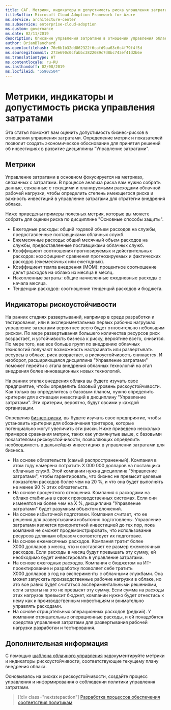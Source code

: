```yaml
---
title: CAF. Метрики, индикаторы и допустимость риска управления затратами
titleSuffix: Microsoft Cloud Adoption Framework for Azure
ms.service: architecture-center
ms.subservice: enterprise-cloud-adoption
ms.custom: governance
ms.date: 02/11/2019
description: Описание управления затратами в отношении управления облаком
author: BrianBlanchard
ms.openlocfilehash: 76e6b1b32dd862322f6cafd9aa63c6c4f79f4f5d
ms.sourcegitcommit: 273e690c0cfabbc3822089c7d8bc743ef41d2b6e
ms.translationtype: HT
ms.contentlocale: ru-RU
ms.lasthandoff: 02/08/2019
ms.locfileid: "55902504"
---
```

# <a name="cost-management-metrics-indicators-and-risk-tolerance"></a>Метрики, индикаторы и допустимость риска управления затратами

Эта статья поможет вам оценить допустимость бизнес-рисков в отношении управления затратами. Определение метрик и показателей позволит создать экономическое обоснование для принятия решений об инвестициях в развитие дисциплины "Управление затратами".

## <a name="metrics"></a>Метрики

Управление затратами в основном фокусируется на метриках, связанных с затратами. В процессе анализа риска вам нужно собрать данные, связанные с текущими и планируемыми расходами облачной рабочей нагрузки, чтобы определить степень имеющегося риска и важность инвестиций в управление затратами для стратегии внедрения облака.

Ниже приведены примеры полезных метрик, которые вы можете собрать для оценки риска по дисциплине "Основные способы защиты".

- Ежегодные расходы: общий годовой объем расходов на службы, предоставленные поставщиками облачных служб.
- Ежемесячные расходы: общий месячный объем расходов на службы, предоставленные поставщиками облачных служб.
- Коэффициент соотношения прогнозируемых и действительных расходов: коэффициент сравнения прогнозируемых и фактических расходов (ежемесячных или ежегодных).
- Коэффициент темпа внедрения (MOM): процентное соотношение дельт расходов на облако из месяца в месяц.
- Накопленные затраты: общие начисленные ежедневные расходы с начала месяца.
- Тенденции расходов: соотношение тенденций расходов и бюджета.

## <a name="risk-tolerance-indicators"></a>Индикаторы рискоустойчивости

На ранних стадиях развертываний, например в среде разработки и тестирования, или в экспериментальных первых рабочих нагрузках управление затратами вероятнее всего будет относительно небольшим риском. По мере развертывания большего количества ресурсов риск возрастает, и устойчивость бизнеса к риску, вероятнее всего, снизится. По мере того, как все больше групп по внедрению облачных технологий получают возможность настраивать или развертывать ресурсы в облаке, риск возрастает, а рискоустойчивость снижается. И наоборот, расширяющаяся дисциплина "Управление затратами" поможет перейти с этапа внедрения облачных технологий на этап внедрения более инновационных новых технологий.

На ранних этапах внедрения облака вы будете изучать свое предприятие, чтобы определить базовый уровень рискоустойчивости. Как только вы определитесь с базовым планом, нужно определить критерии для активации инвестиций в дисциплину "Управление затратами". Эти критерии, вероятно, будут своими у каждой организации.

Определив [бизнес-риски](./business-risks.md), вы будете изучать свое предприятие, чтобы установить критерии для обозначения триггеров, которые потенциально могут увеличить эти риски. Ниже приведено несколько примеров сравнения метрик, таких как упомянутые выше, с базовыми показателями рискоустойчивости, позволяющих определить необходимость в дальнейших инвестициях в управлении затратами для бизнеса.

- На основе обязательств (самый распространенный). Компания в этом году намерена потратить X 000 000 долларов на поставщика облачных служб. Этой компании нужна дисциплина "Управление затратами", чтобы гарантировать, что бизнес не превысит целевые показатели расходов более чем на 20 %, и что она будет выполнять не менее 90 % этих обязательств.
- На основе процентного отношения. Компания с расходами на облако стабильна в своих производственных системах. Если они изменятся на более чем на X %, дисциплина "Управление затратами" будет разумным объектом вложений.
- На основе избыточной подготовки. Компания считает, что ее решения для развертывания избыточно подготовлены. Управление затратами является приоритетной инвестицией до тех пор, пока компания не сможет продемонстрировать, что использование ресурсов должным образом соответствует их подготовке.
- На основе ежемесячных расходов. Компания тратит более X000 долларов в месяц, что и составляет ее размер ежемесячных расходов. Если расходы в месяц будут превышать эту сумму, ей необходимо будет инвестировать в управление затратами.
- На основе ежегодных расходов. Компания с бюджетом на ИТ-проектирование и разработку позволяет себе тратить X000 долларов в год на эксперименты с облачными службами. Она может запускать производственные рабочие нагрузки в облаке, но это все равно будет считаться экспериментальными решениями, если затраты на это не превысят эту сумму. Если сумма на расходы этих нагрузок превысит бюджет, компании нужно будет отнестись к нему как к производственным инвестициям и внимательно управлять расходами.
- На основе отрицательных операционных расходов (редкий). У компании отрицательные операционные расходы, и ей понадобятся средства управления затратами для развертывания рабочей нагрузки разработки и тестирования.

## <a name="next-steps"></a>Дополнительная информация

С помощью [шаблона облачного управления](./template.md) задокументируйте метрики и индикаторы рискоустойчивости, соответствующие текущему плану внедрения облака.

Основываясь на рисках и рискоустойчивости, создайте процесс управления и информирования о соблюдении политики управления затратами.

> [!div class="nextstepaction"]
> [Разработка процессов обеспечения соответствия политикам](compliance-processes.md)
